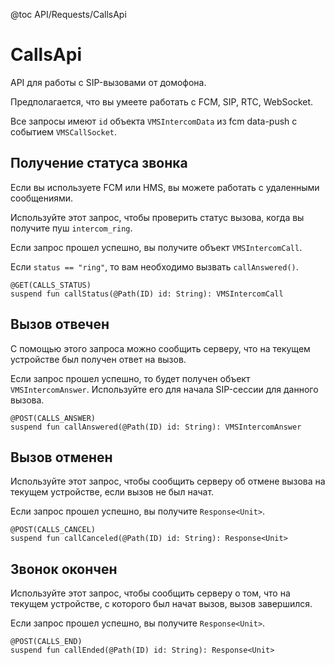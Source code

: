 @toc API/Requests/CallsApi

# CallsApi #

API для работы с SIP-вызовами от домофона.

Предполагается, что вы умеете работать с FCM, SIP, RTC, WebSocket.

Все запросы имеют `id` объекта `VMSIntercomData` из fcm data-push с событием `VMSCallSocket`.


## Получение статуса звонка

Если вы используете FCM или HMS, вы можете работать с удаленными сообщениями. 

Используйте этот запрос, чтобы проверить статус вызова, когда вы получите пуш `intercom_ring`.

Если запрос прошел успешно, вы получите объект `VMSIntercomCall`.

Если `status == "ring"`, то вам необходимо вызвать `callAnswered()`.

```
@GET(CALLS_STATUS)
suspend fun callStatus(@Path(ID) id: String): VMSIntercomCall
```


## Вызов отвечен

С помощью этого запроса можно сообщить серверу, что на текущем устройстве был получен ответ на вызов.

Если запрос прошел успешно, то будет получен объект `VMSIntercomAnswer`. Используйте его для начала SIP-сессии для данного вызова.

```
@POST(CALLS_ANSWER)
suspend fun callAnswered(@Path(ID) id: String): VMSIntercomAnswer
```


## Вызов отменен

Используйте этот запрос, чтобы сообщить серверу об отмене вызова на текущем устройстве, если вызов не был начат.

Если запрос прошел успешно, вы получите `Response<Unit>`.

```
@POST(CALLS_CANCEL)
suspend fun callCanceled(@Path(ID) id: String): Response<Unit>
```


## Звонок окончен

Используйте этот запрос, чтобы сообщить серверу о том, что на текущем устройстве, с которого был начат вызов, вызов завершился.

Если запрос прошел успешно, вы получите `Response<Unit>`.

```
@POST(CALLS_END)
suspend fun callEnded(@Path(ID) id: String): Response<Unit>
```
